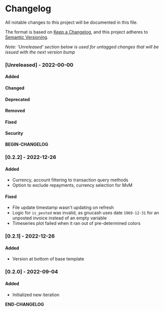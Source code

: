 # Changelog

All notable changes to this project will be documented in this file.

The format is based on [Keep a Changelog](https://keepachangelog.com/en/1.0.0/), and this project adheres to [Semantic Versioning](https://semver.org/spec/v2.0.0.html).

_Note: 'Unreleased' section below is used for untagged changes that will be issued with the next version bump_

### [Unreleased] - 2022-00-00
#### Added
#### Changed
#### Deprecated
#### Removed
#### Fixed
#### Security
__BEGIN-CHANGELOG__

### [0.2.2] - 2022-12-26
#### Added
 - Currency, account filtering to transaction query methods
 - Option to exclude repayments, currency selection for MvM
#### Fixed
 - File update timestamp wasn't updating on refresh
 - Logic for `is_posted` was invalid, as gnucash uses date `1969-12-31` for an unposted invoice instead of an empty variable
 - Timeseries plot failed when it ran out of pre-determined colors

### [0.2.1] - 2022-12-26
#### Added
 - Version at bottom of base template

### [0.2.0] - 2022-09-04
#### Added
 - Initialized new iteration

__END-CHANGELOG__
